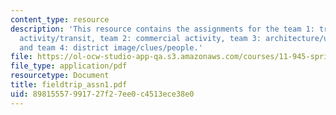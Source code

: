 ```yaml
---
content_type: resource
description: 'This resource contains the assignments for the team 1: traffic/pedestrian
  activity/transit, team 2: commercial activity, team 3: architecture/urban design,
  and team 4: district image/clues/people.'
file: https://ol-ocw-studio-app-qa.s3.amazonaws.com/courses/11-945-springfield-studio-fall-2005/89815557991727f27ee0c4513ece38e0_fieldtrip_assn1.pdf
file_type: application/pdf
resourcetype: Document
title: fieldtrip_assn1.pdf
uid: 89815557-9917-27f2-7ee0-c4513ece38e0
---
```

